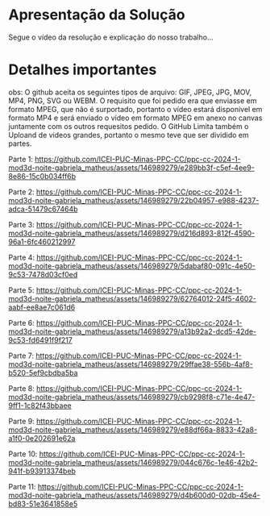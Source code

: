 # Apresentação da Solução
Segue o vídeo da resolução e explicação do nosso trabalho...






# Detalhes importantes
obs: O github aceita os seguintes tipos de arquivo: GIF, JPEG, JPG, MOV, MP4, PNG, SVG ou WEBM. O requisito que foi pedido era que enviasse em formato MPEG, que não é surportado, portanto o vídeo estará disponivel em formato MP4 e será enviado o vídeo em formato MPEG em anexo no canvas juntamente com os outros requesitos pedido.
 O GitHub Limita também o Uploand de videos grandes, portanto o mesmo teve que ser dividido em partes. 

Parte 1:
https://github.com/ICEI-PUC-Minas-PPC-CC/ppc-cc-2024-1-mod3d-noite-gabriela_matheus/assets/146989279/e289bb3f-c5ef-4ee9-8e86-15c0b034ff6b

Parte 2:
https://github.com/ICEI-PUC-Minas-PPC-CC/ppc-cc-2024-1-mod3d-noite-gabriela_matheus/assets/146989279/22b04957-e988-4237-adca-51479c67464b

Parte 3:
https://github.com/ICEI-PUC-Minas-PPC-CC/ppc-cc-2024-1-mod3d-noite-gabriela_matheus/assets/146989279/d216d893-812f-4590-96a1-6fc460212997

Parte 4: 
https://github.com/ICEI-PUC-Minas-PPC-CC/ppc-cc-2024-1-mod3d-noite-gabriela_matheus/assets/146989279/5dabaf80-091c-4e50-9c53-7478d03cf0ed

Parte 5:
https://github.com/ICEI-PUC-Minas-PPC-CC/ppc-cc-2024-1-mod3d-noite-gabriela_matheus/assets/146989279/62764012-24f5-4602-aabf-ee8ae7c061d6

Parte 6:
https://github.com/ICEI-PUC-Minas-PPC-CC/ppc-cc-2024-1-mod3d-noite-gabriela_matheus/assets/146989279/a13b92a2-dcd5-42de-9c53-fd6491f9f217

Parte 7:
https://github.com/ICEI-PUC-Minas-PPC-CC/ppc-cc-2024-1-mod3d-noite-gabriela_matheus/assets/146989279/29ffae38-556b-4af8-b520-5ef9cbdba5ba

Parte 8:
https://github.com/ICEI-PUC-Minas-PPC-CC/ppc-cc-2024-1-mod3d-noite-gabriela_matheus/assets/146989279/cb9298f8-c71e-4e47-9ff1-1c82f43bbaee

Parte 9:
https://github.com/ICEI-PUC-Minas-PPC-CC/ppc-cc-2024-1-mod3d-noite-gabriela_matheus/assets/146989279/e88df66a-8833-42a8-a1f0-0e202691e62a

Parte 10:
https://github.com/ICEI-PUC-Minas-PPC-CC/ppc-cc-2024-1-mod3d-noite-gabriela_matheus/assets/146989279/044c676c-1e46-42b2-941f-b93913374beb

Parte 11:
https://github.com/ICEI-PUC-Minas-PPC-CC/ppc-cc-2024-1-mod3d-noite-gabriela_matheus/assets/146989279/d4b600d0-02db-45e4-bd83-51e3641858e5
















